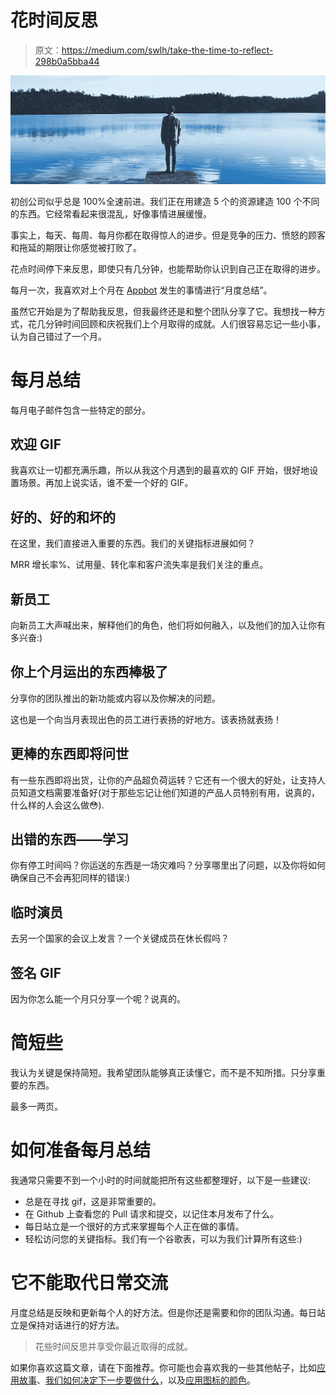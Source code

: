 # 花时间反思

> 原文：<https://medium.com/swlh/take-the-time-to-reflect-298b0a5bba44>

![](img/cb1cf4b5fbb91f99dd2726b102a1ee99.png)

初创公司似乎总是 100%全速前进。我们正在用建造 5 个的资源建造 100 个不同的东西。它经常看起来很混乱，好像事情进展缓慢。

事实上，每天、每周、每月你都在取得惊人的进步。但是竞争的压力、愤怒的顾客和拖延的期限让你感觉被打败了。

花点时间停下来反思，即使只有几分钟，也能帮助你认识到自己正在取得的进步。

每月一次，我喜欢对上个月在 [Appbot](https://appbot.co) 发生的事情进行“月度总结”。

虽然它开始是为了帮助我反思，但我最终还是和整个团队分享了它。我想找一种方式，花几分钟时间回顾和庆祝我们上个月取得的成就。人们很容易忘记一些小事，认为自己错过了一个月。

# 每月总结

每月电子邮件包含一些特定的部分。

## 欢迎 GIF

我喜欢让一切都充满乐趣，所以从我这个月遇到的最喜欢的 GIF 开始，很好地设置场景。再加上说实话，谁不爱一个好的 GIF。

## 好的、好的和坏的

在这里，我们直接进入重要的东西。我们的关键指标进展如何？

MRR 增长率%、试用量、转化率和客户流失率是我们关注的重点。

## 新员工

向新员工大声喊出来，解释他们的角色，他们将如何融入，以及他们的加入让你有多兴奋:)

## 你上个月运出的东西棒极了

分享你的团队推出的新功能或内容以及你解决的问题。

这也是一个向当月表现出色的员工进行表扬的好地方。该表扬就表扬！

## 更棒的东西即将问世

有一些东西即将出货，让你的产品超负荷运转？它还有一个很大的好处，让支持人员知道文档需要准备好(对于那些忘记让他们知道的产品人员特别有用，说真的，什么样的人会这么做😳).

## 出错的东西——学习

你有停工时间吗？你运送的东西是一场灾难吗？分享哪里出了问题，以及你将如何确保自己不会再犯同样的错误:)

## 临时演员

去另一个国家的会议上发言？一个关键成员在休长假吗？

## 签名 GIF

因为你怎么能一个月只分享一个呢？说真的。

# 简短些

我认为关键是保持简短。我希望团队能够真正读懂它，而不是不知所措。只分享重要的东西。

最多一两页。

# 如何准备每月总结

我通常只需要不到一个小时的时间就能把所有这些都整理好，以下是一些建议:

*   总是在寻找 gif，这是非常重要的。
*   在 Github 上查看您的 Pull 请求和提交，以记住本月发布了什么。
*   每日站立是一个很好的方式来掌握每个人正在做的事情。
*   轻松访问您的关键指标。我们有一个谷歌表，可以为我们计算所有这些:)

# 它不能取代日常交流

月度总结是反映和更新每个人的好方法。但是你还是需要和你的团队沟通。每日站立是保持对话进行的好方法。

> 花些时间反思并享受你最近取得的成就。

如果你喜欢这篇文章，请在下面推荐。你可能也会喜欢我的一些其他帖子，比如[应用故事](/@stuartkhall/how-i-got-2-3m-app-downloads-without-spending-a-cent-on-marketing-f4823b6bc779#.x4m2ysewe)、[我们如何决定下一步要做什么](/swlh/how-we-decide-what-to-build-next-at-appbot-270eea78828b#.gb7jblhn0)，以及[应用图标的颜色](https://growthbug.com/the-colors-of-an-app-icon-b5e8805958d7#.v91h925su)。